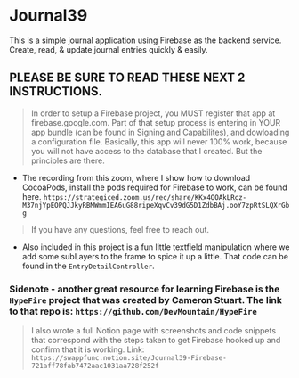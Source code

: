 # Journal39
This is a simple journal application using Firebase as the backend service. Create, read, &amp; update journal entries quickly &amp; easily. 

## PLEASE BE SURE TO READ THESE NEXT 2 INSTRUCTIONS.

> In order to setup a Firebase project, you MUST register that app at firebase.google.com. Part of that setup process is entering in YOUR app bundle (can be found in Signing and Capabilites), and dowloading a configuration file. Basically, this app will never 100% work, because you will not have access to the database that I created. But the principles are there. 

* The recording from this zoom, where I show how to download CocoaPods, install the pods required for Firebase to work, can be found here. `https://strategiced.zoom.us/rec/share/KKx4OOAkLRcz-M37njYpEOPQJJkyRBMWmmIEA6uG88ripeXqvCv39dG5D1ZdbBAj.ooY7zpRtSLQXrGbg`

> If you have any questions, feel free to reach out. 

* Also included in this project is a fun little textfield manipulation where we add some subLayers to the frame to spice it up a little. That code can be found in the `EntryDetailController`.

### Sidenote - another great resource for learning Firebase is the `HypeFire` project that was created by Cameron Stuart. The link to that repo is: `https://github.com/DevMountain/HypeFire`

> I also wrote a full Notion page with screenshots and code snippets that correspond with the steps taken to get Firebase hooked up and confirm that it is working. Link: `https://swappfunc.notion.site/Journal39-Firebase-721aff78fab7472aac1031aa728f252f`
